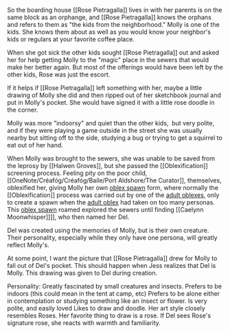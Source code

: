So the boarding house [[Rose Pietragalla]] lives in with her parents is on the same block as an orphange, and [[Rose Pietragalla]] knows the orphans and refers to them as "the kids from the neighborhood." Molly is one of the kids. She knows them about as well as you would know your neighbor's kids or regulars at your favorite coffee place.

When she got sick the other kids sought [[Rose Pietragalla]] out and asked her for help getting Molly to the "magic" place in the sewers that would make her better again. But most of the offerings would have been left by the other kids, Rose was just the escort.

If it helps if [[Rose Pietragalla]] left something with her, maybe a little drawing of Molly she did and then ripped out of her sketchbook journal and put in Molly's pocket. She would have signed it with a little rose doodle in the corner.

Molly was more "indoorsy" and quiet than the other kids,  but very polite, and if they were playing a game outside in the street she was usually nearby but sitting off to the side, studying a bug or trying to get a squirrel to eat out of her hand.

When Molly was brought to the sewers, she was unable to be saved from the leprosy by [[Halwen Groves]], but she passed the [[Oblexification]] screening process. Feeling pity on the poor child, [[OneNote/Créafóg/Créafóg/Baile/Port Aldshore/The Curator]], themselves, oblexified her, giving Molly her own [oblex spawn](https://5e.tools/bestiary.html#oblex%20spawn_mpmm) form, where normally the [[Oblexification]] process was carried out by one of the [adult oblexes](https://5e.tools/bestiary.html#adult%20oblex_mpmm), only to create a spawn when the [adult oblex](https://5e.tools/bestiary.html#adult%20oblex_mpmm) had taken on too many personas. This [oblex spawn](https://5e.tools/bestiary.html#oblex%20spawn_mpmm) roamed explored the sewers until finding [[Caelynn Moonwhisper]]]], who then named her Del.

Del was created using the memories of Molly, but is their own creature. Their personality, especially while they only have one persona, will greatly reflect Molly's.

At some point, I want the picture that [[Rose Pietragalla]] drew for Molly to fall out of Del's pocket. This should happen when Jess realizes that Del is Molly. This drawing was given to Del during creation.

Personality:
	Greatly fascinated by small creatures and insects.
	Prefers to be indoors (this could mean in the tent at camp, etc)
	Prefers to be alone either in contemplation or studying something like an insect or flower.
	Is very polite, and easily loved
	Likes to draw and doodle. Her art style closely resembles Roses. Her favorite thing to draw is a rose.
	If Del sees Rose's signature rose, she reacts with warmth and familiarity.
